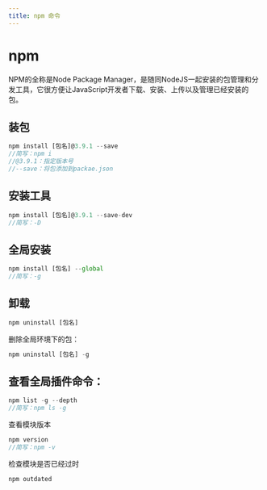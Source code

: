 ```yaml
---
title: npm 命令
---
```

<!-- toc -->
# npm
NPM的全称是Node Package Manager，是随同NodeJS一起安装的包管理和分发工具，它很方便让JavaScript开发者下载、安装、上传以及管理已经安装的包。

## **装包**

```js
npm install [包名]@3.9.1 --save
//简写：npm i
//@3.9.1：指定版本号
//--save：将包添加到packae.json
```

## **安装工具**

```js
npm install [包名]@3.9.1 --save-dev
//简写：-D
```

## **全局安装**

```js
npm install [包名] --global
//简写：-g
```

## **卸载**

```js
npm uninstall [包名]
```

删除全局环境下的包：

```js
npm uninstall [包名] -g
```

## **查看全局插件命令**：

```js
npm list -g --depth
//简写：npm ls -g
```

查看模块版本

```js
npm version
//简写：npm -v
```
检查模块是否已经过时

```js
npm outdated
```
